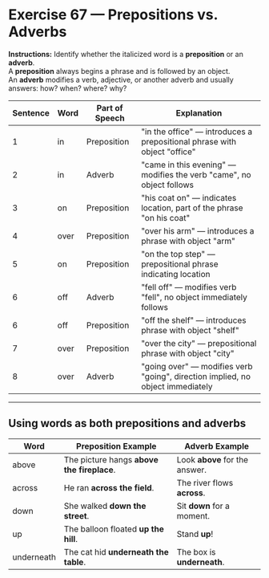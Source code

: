 # Exercise 67 — Prepositions vs. Adverbs

**Instructions:** Identify whether the italicized word is a **preposition** or an **adverb**.  
A **preposition** always begins a phrase and is followed by an object.  
An **adverb** modifies a verb, adjective, or another adverb and usually answers: how? when? where? why?

| Sentence | Word | Part of Speech | Explanation |
|----------|------|----------------|-------------|
| 1 | in | Preposition | "in the office" — introduces a prepositional phrase with object "office" |
| 2 | in | Adverb | "came in this evening" — modifies the verb "came", no object follows |
| 3 | on | Preposition | "his coat on" — indicates location, part of the phrase "on his coat" |
| 4 | over | Preposition | "over his arm" — introduces a phrase with object "arm" |
| 5 | on | Preposition | "on the top step" — prepositional phrase indicating location |
| 6 | off | Adverb | "fell off" — modifies verb "fell", no object immediately follows |
| 6 | off | Preposition | "off the shelf" — introduces phrase with object "shelf" |
| 7 | over | Preposition | "over the city" — prepositional phrase with object "city" |
| 8 | over | Adverb | "going over" — modifies verb "going", direction implied, no object immediately |

---

## Using words as both **prepositions** and **adverbs**

| Word | Preposition Example | Adverb Example |
|------|------------------|----------------|
| above | The picture hangs **above the fireplace**. | Look **above** for the answer. |
| across | He ran **across the field**. | The river flows **across**. |
| down | She walked **down the street**. | Sit **down** for a moment. |
| up | The balloon floated **up the hill**. | Stand **up**! |
| underneath | The cat hid **underneath the table**. | The box is **underneath**. |
